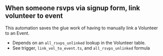 ## When someone rsvps via signup form, link volunteer to event
This automation saves the glue work of having to manually link a Volunteer to an Event.
- Depends on an `all_rsvps_unlinked` lookup in the Volunteer table.
- See trigger, `link_vol_to_event.ts`, and `all_rsvps_unlinked` formula